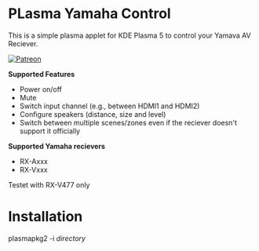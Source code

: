 # PLasma Yamaha Control

This is a simple plasma applet for KDE Plasma 5 to control your Yamava AV Reciever.

[![Patreon](https://img.shields.io/badge/back_on-patreon-red.svg)](https://www.patreon.com/naraesk)

**Supported Features**
* Power on/off
* Mute
* Switch input channel (e.g., between HDMI1 and HDMI2)
* Configure speakers (distance, size and level)
* Switch between multiple scenes/zones even if the reciever doesn't support it officially

**Supported Yamaha recievers**
* RX-Axxx
* RX-Vxxx

Testet with RX-V477 only

# Installation

plasmapkg2  -i *directory*
